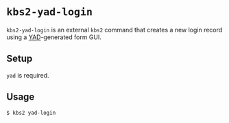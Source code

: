 `kbs2-yad-login`
================

`kbs2-yad-login` is an external `kbs2` command that creates a new login record
using a [YAD](https://github.com/v1cont/yad)-generated form GUI.

## Setup

`yad` is required.

## Usage

```bash
$ kbs2 yad-login
```
